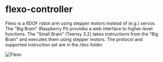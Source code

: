 # flexo-controller
Flexo is a 6DOF robot arm using stepper motors instead of (e.g.) servos. The "Big Brain" (Raspberry Pi) provides a web interface to higher-level functions. The "Small Brain" (Teensy 3.2) takes instructions from the "Big Brain" and executes them using stepper motors. The protocol and supported instruction set are in the /doc folder.

![Flexo](https://i.imgur.com/8qvTp5G.jpg)
